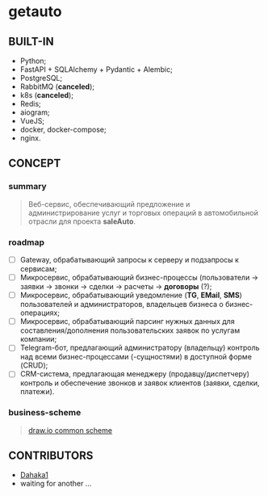 # getauto 

## BUILT-IN
- Python;
- FastAPI + SQLAlchemy + Pydantic + Alembic;
- PostgreSQL;
- RabbitMQ (__canceled__);
- k8s (__canceled__);
- Redis;
- aiogram;
- VueJS;
- docker, docker-compose;
- nginx.


## CONCEPT
### summary
> Веб-сервис, обеспечивающий предложение и администрирование услуг и торговых операций в автомобильной отрасли для проекта **saleAuto**.
### roadmap
- [ ] Gateway, обрабатывающий запросы к серверу и подзапросы к сервисам;
- [ ] Микросервис, обрабатывающий бизнес-процессы (пользователи -> заявки -> звонки -> сделки -> расчеты -> __договоры__ (?);
- [ ] Микросервис, обрабатывающий уведомление (__TG__, __EMail__, __SMS__) пользователей и администраторов, владельцев бизнеса о бизнес-операциях;
- [ ] Микросервис, обрабатывающий парсинг нужных данных для составления/дополнения пользовательских заявок по услугам компании;
- [ ] Telegram-бот, предлагающий администратору (владельцу) контроль над всеми бизнес-процессами (-сущностями) в доступной форме (CRUD);
- [ ] CRM-система, предлагающая менеджеру (продавцу/диспетчеру) контроль и обеспечение звонков и заявок клиентов (заявки, сделки, платежи).
### business-scheme
> [draw.io common scheme](docs/AppDiagram.drawio)

## CONTRIBUTORS
+ [Dahaka1](https://github.com/Dahaka1)
+ waiting for another ...